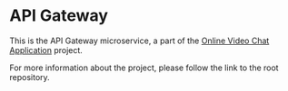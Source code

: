 # API Gateway

This is the API Gateway microservice, a part of the [Online Video Chat Application](https://github.com/Gurmigou/course-project-chat-root) project.

For more information about the project, please follow the link to the root repository.
